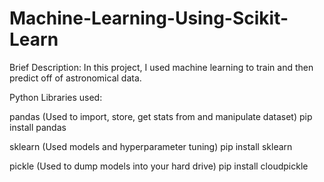 # Machine-Learning-Using-Scikit-Learn

Brief Description:
In this project, I used machine learning to train and then predict off of astronomical data. 

Python Libraries used:

pandas (Used to import, store, get stats from and manipulate dataset)
  pip install pandas
  
sklearn (Used models and hyperparameter tuning)
  pip install sklearn
  
pickle (Used to dump models into your hard drive)
  pip install cloudpickle
  
